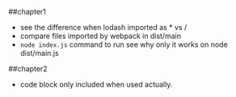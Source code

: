 ##chapter1

- see the difference when lodash imported as * vs /
- compare files imported by webpack in dist/main
- `node index.js` command to run see why only it works on node dist/main.js


##chapter2
- code block only included when used actually.
